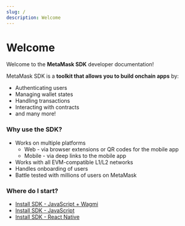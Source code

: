 ```yaml
---
slug: /
description: Welcome
---
```


# Welcome

Welcome to the **MetaMask SDK** developer documentation!

MetaMask SDK is a **toolkit that allows you to build onchain apps** by:

- Authenticating users
- Managing wallet states
- Handling transactions
- Interacting with contracts
- and many more!

### Why use the SDK?

- Works on multiple platforms
  - Web - via browser extensions or QR codes for the mobile app
  - Mobile - via deep links to the mobile app
- Works with all EVM-compatible L1/L2 networks
- Handles onboarding of users
- Battle tested with millions of users on MetaMask

### Where do I start?

- [Install SDK - JavaScript + Wagmi](/sdk/quick-start/javascript-+-wagmi)
- [Install SDK - JavaScript](/sdk/quick-start/javascript)
- [Install SDK - React Native](/sdk/quick-start/react-native)
